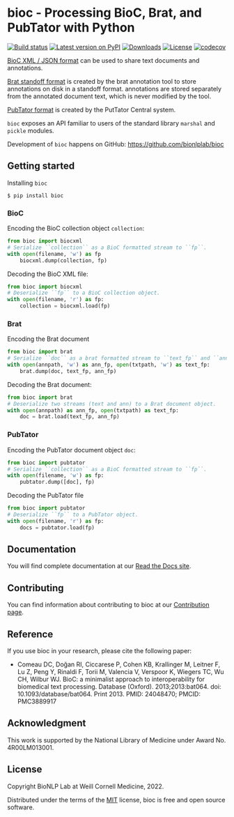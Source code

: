 # bioc - Processing BioC, Brat, and PubTator with Python

[![Build
status](https://github.com/bionlplab/bioc/actions/workflows/pytest.yml/badge.svg)](https://github.com/bionlplab/bioc/)
[![Latest version on
PyPI](https://img.shields.io/pypi/v/bioc.svg)](https://pypi.python.org/pypi/bioc)
[![Downloads](https://img.shields.io/pypi/dm/bioc.svg)](https://pypi.python.org/pypi/bioc)
[![License](https://img.shields.io/pypi/l/bioc.svg)](https://opensource.org/licenses/MIT)
[![codecov](https://codecov.io/gh/bionlplab/bioc/branch/master/graph/badge.svg?token=3kEUctqxTx)](https://codecov.io/gh/bionlplab/bioc)

[BioC XML / JSON format](http://bioc.sourceforge.net/) can be used to
share text documents and annotations.

[Brat standoff format](https://brat.nlplab.org/standoff.html) is created by the brat annotation tool to store
annotations on disk in a standoff format. annotations are stored separately from the annotated document text, which is
never modified by the tool.

[PubTator format](https://www.ncbi.nlm.nih.gov/research/pubtator/) is created by the PutTator Central system.

`bioc` exposes an API familiar to users of the standard library
`marshal` and `pickle` modules.

Development of `bioc` happens on GitHub:
<https://github.com/bionlplab/bioc>

## Getting started

Installing `bioc`

```shell
$ pip install bioc
```

### BioC

Encoding the BioC collection object `collection`:

```python
from bioc import biocxml
# Serialize ``collection`` as a BioC formatted stream to ``fp``.
with open(filename, 'w') as fp
    biocxml.dump(collection, fp)
```

Decoding the BioC XML file:

```python
from bioc import biocxml
# Deserialize ``fp`` to a BioC collection object.
with open(filename, 'r') as fp:
    collection = biocxml.load(fp)
```

### Brat

Encoding the Brat document

```python
from bioc import brat
# Serialize ``doc`` as a brat formatted stream to ``text_fp`` and ``ann_fp``.
with open(annpath, 'w') as ann_fp, open(txtpath, 'w') as text_fp:
    brat.dump(doc, text_fp, ann_fp)
```

Decoding the Brat document:

```python
from bioc import brat
# Deserialize two streams (text and ann) to a Brat document object.
with open(annpath) as ann_fp, open(txtpath) as text_fp:
    doc = brat.load(text_fp, ann_fp)
```

### PubTator

Encoding the PubTator document object `doc`:

```python
from bioc import pubtator
# Serialize ``collection`` as a BioC formatted stream to ``fp``.
with open(filename, 'w') as fp:
    pubtator.dump([doc], fp)
```

Decoding the PubTator file

```python
from bioc import pubtator
# Deserialize ``fp`` to a PubTator object.
with open(filename, 'r') as fp:
    docs = pubtator.load(fp)
```

## Documentation

You will find complete documentation at our [Read the Docs
site](https://bioc.readthedocs.io/en/latest/index.html).

## Contributing

You can find information about contributing to bioc at our [Contribution
page](https://bioc.readthedocs.io/en/latest/contribute.html).

## Reference

If you use bioc in your research, please cite the following paper:

  - Comeau DC, Doğan RI, Ciccarese P, Cohen KB, Krallinger M, Leitner F, Lu Z, Peng Y, Rinaldi F, Torii M, 
    Valencia V, Verspoor K, Wiegers TC, Wu CH, Wilbur WJ. BioC: a minimalist approach to interoperability 
    for biomedical text processing. Database (Oxford). 2013;2013:bat064. doi: 10.1093/database/bat064. 
    Print 2013. PMID: 24048470; PMCID: PMC3889917
    
## Acknowledgment

This work is supported by the National Library of Medicine under Award No.
4R00LM013001.
    
## License

Copyright BioNLP Lab at Weill Cornell Medicine, 2022.

Distributed under the terms of the [MIT](https://github.com/bionlplab/bioc/blob/master/LICENSE) license, 
bioc is free and open source software.
